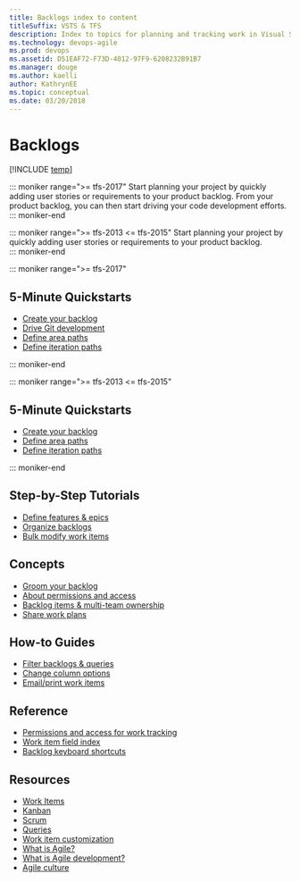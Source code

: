```yaml
---
title: Backlogs index to content
titleSuffix: VSTS & TFS
description: Index to topics for planning and tracking work in Visual Studio Team Services & Team Foundation Server   
ms.technology: devops-agile
ms.prod: devops
ms.assetid: D51EAF72-F73D-4012-97F9-6208232B91B7
ms.manager: douge
ms.author: kaelli
author: KathrynEE
ms.topic: conceptual
ms.date: 03/20/2018
---
```


# Backlogs

[!INCLUDE [temp](../_shared/version-vsts-tfs-all-versions.md)]

::: moniker range=">= tfs-2017"
Start planning your project by quickly adding user stories or requirements to your product backlog. From your product backlog, you can then start driving your code development efforts. 
::: moniker-end

::: moniker range=">= tfs-2013 <= tfs-2015"
Start planning your project by quickly adding user stories or requirements to your product backlog.  
::: moniker-end

::: moniker range=">= tfs-2017"
## 5-Minute Quickstarts  

- [Create your backlog](create-your-backlog.md)  
- [Drive Git development](connect-work-items-to-git-dev-ops.md)
- [Define area paths](../../organizations/settings/set-area-paths.md?toc=/vsts/work/backlogs/toc.json&bc=/vsts/work/backlogs/breadcrumb/toc.json) 
- [Define iteration paths](../../organizations/settings/set-iteration-paths-sprints.md?toc=/vsts/work/backlogs/toc.json&bc=/vsts/work/backlogs/breadcrumb/toc.json)   

::: moniker-end

::: moniker range=">= tfs-2013 <= tfs-2015"
## 5-Minute Quickstarts  

- [Create your backlog](create-your-backlog.md)  
- [Define area paths](../../organizations/settings/set-area-paths.md?toc=/vsts/work/backlogs/toc.json&bc=/vsts/work/backlogs/breadcrumb/toc.json) 
- [Define iteration paths](../../organizations/settings/set-iteration-paths-sprints.md?toc=/vsts/work/backlogs/toc.json&bc=/vsts/work/backlogs/breadcrumb/toc.json)   

::: moniker-end


## Step-by-Step Tutorials

- [Define features & epics](define-features-epics.md)
- [Organize backlogs](organize-backlog.md)
- [Bulk modify work items](bulk-modify-work-items.md)


## Concepts 
  
- [Groom your backlog](best-practices-product-backlog.md)           
- [About permissions and access](../../organizations/security/permissions-access-work-tracking.md?toc=/vsts/work/backlogs/toc.json&bc=/vsts/work/backlogs/breadcrumb/toc.json)
- [Backlog items & multi-team ownership](work-multi-team-ownership-backlogs.md) 
- [Share work plans](../track/share-plans.md?toc=/vsts/work/backlogs/toc.json&bc=/vsts/work/backlogs/breadcrumb/toc.json)

## How-to Guides

* [Filter backlogs & queries](filter-backlogs.md)
* [Change column options](set-column-options.md?toc=/vsts/work/backlogs/toc.json&bc=/vsts/work/backlogs/breadcrumb/toc.json)
* [Email/print work items](../work-items/email-work-items.md?toc=/vsts/work/backlogs/toc.json&bc=/vsts/work/backlogs/breadcrumb/toc.json)


## Reference   
- [Permissions and access for work tracking](../../organizations/security/permissions-access-work-tracking.md?toc=/vsts/work/backlogs/toc.json&bc=/vsts/work/backlogs/breadcrumb/toc.json)
- [Work item field index](../work-items/guidance/work-item-field.md?toc=/vsts/work/backlogs/toc.json&bc=/vsts/work/backlogs/breadcrumb/toc.json)
- [Backlog keyboard shortcuts](backlogs-keyboard-shortcuts.md)

## Resources 

- [Work Items](../work-items/index.md)
- [Kanban](../kanban/index.md)
- [Scrum](../scrum/index.md)
- [Queries](../track/index.md)
- [Work item customization](../customize/index.md)
- [What is Agile?](/azure/devops/agile/what-is-agile)   
- [What is Agile development?](/azure/devops/agile/what-is-agile-development)  
- [Agile culture](/azure/devops/agile/agile-culture)  





